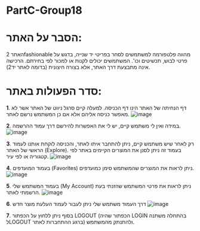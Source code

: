 # PartC-Group18
# הסבר על האתר:
האתר 2fashionable מהווה פלטפורמה למשתמשים לסחר בפריטי יד שנייה, בדגש על פרטי לבוש, תכשיטים וכו'. המשתמשים יכולים לקנות או למכור לפי בחירתם. הרכישה אינה מתבצעת דרך האתר, אלא בצורה חיצונית (בדומה לאתר יד2).

# סדר הפעולות באתר:
**1**. דף הנחיתה של האתר הינו דף הכניסה. למעלה קיים סרגל ניווט של האתר אשר לא מאפשר כניסה אליהם אלא אם כן המשתמש נרשם לאתר.
![image](https://github.com/ChelsWeb/PartC-Group18/assets/156923304/907d8cea-5aff-4c53-85da-aafbbc8ac5da)


**2**. במידה ואין לי משתמש קיים, יש לי את האפשרות להירשם דרך עמוד ההרשמה.
![image](https://github.com/ChelsWeb/PartC-Group18/assets/156923304/39f83eca-b82e-4f3b-a8a4-ab20cd7524dc)


**3**. רק לאחר שיש משתמש קיים, ניתן להתחבר איתו לאתר, והכניסה לוקחת אותנו לעמוד הראשי של האתר (Explore). 
בעמוד זה ניתן לסנן את המוצרים הקיימים באתר לפי קטגוריה או לפי עיר. 
![image](https://github.com/ChelsWeb/PartC-Group18/assets/156923304/63fe4379-bde5-4978-8939-d69c0b47cf53)


**4**. בעמוד המועדפים (Favorites) ניתן לראות את המוצרים שהמשתמש סימן כמועדפים.
![image](https://github.com/ChelsWeb/PartC-Group18/assets/156923304/0cea0fc9-0606-456a-b6f3-cf448233fb0c)


**5**. בעמוד המשתמש שלי (My Account) ניתן לראות את פרטי המשתמש שהזנתי בעת הרשמתי לאתר.
![image](https://github.com/ChelsWeb/PartC-Group18/assets/156923304/8b2331cd-be40-4a46-ac0b-df7fc3b644f8)


**6**. דרך העמוד משתמש שלי ניתן לעבור לעמוד העלעת מוצר חדש 
![image](https://github.com/ChelsWeb/PartC-Group18/assets/156923304/ddb2f604-da82-4f3a-9e88-7fa267142b3f)


**7**. בסוף ניתן ללחוץ על הכפתור LOGOUT (הכפתור שהיה LOGIN בהתחלה משתנה לLOGOUT ברגע ההתחברות לאתר) ולהתנתק מהמשתמש.
